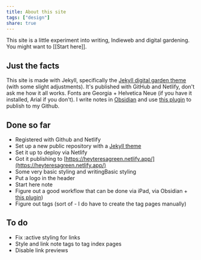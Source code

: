 ```yaml
---
title: About this site
tags: ["design"]
share: true
---
```


This site is a little experiment into writing, Indieweb and digital gardening. You might want to [[Start here]].

## Just the facts
This site is made with Jekyll, specifically the [Jekyll digital garden theme](https://maximevaillancourt.com/blog/setting-up-your-own-digital-garden-with-jekyll) (with some slight adjustments). It's published with GitHub and Netlify, don't ask me how it all works. Fonts are Georgia + Helvetica Neue (if you have it installed, Arial if you don't). I write notes in [Obsidian](https://obsidian.md/) and use [this plugin](https://github.com/ObsidianPublisher/obsidian-github-publisher) to publish to my Github.

## Done so far
* Registered with Github and Netlify
* Set up a new public repository with a [Jekyll theme](https://maximevaillancourt.com/blog/setting-up-your-own-digital-garden-with-jekyll)
* Set it up to deploy via Netlify
* Got it publishing to [https://heyteresagreen.netlify.app/](https://heyteresagreen.netlify.app/)
* Some very basic styling and writingBasic styling
* Put a logo in the header
* Start here note
* Figure out a good workflow that can be done via iPad, via Obsidian + [this plugin](https://github.com/ObsidianPublisher/obsidian-github-publisher))
* Figure out tags (sort of - I do have to create the tag pages manually)

## To do
* Fix :active styling for links
* Style and link note tags to tag index pages
* Disable link previews